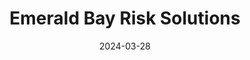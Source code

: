 ---  
layout: startup_page  
title: "Emerald Bay Risk Solutions"  
id: "emeraldbayrisk.com"  
permalink: "/emeraldbayrisksolutionsemeraldbayrisk.com03282024/"  
website: "https://www.emeraldbayrisk.com/"  
funding_round: "Strategic Investment"  
funding_amount: ""  
investors: "Bain Capital Insurance"  
about: "Emerald Bay Risk Solutions is a collaborative underwriting carrier specializing in program insurance. They aim to align interests across the risk value chain through integrated solutions and data-driven technology, fostering strong partnerships with MGAs and reinsurers. Their focus is on delivering tailored insurance solutions and consistent underwriting results."  
markets: "Insurance, Technology"  
hq: "Morristown, New Jersey, United States"  
founded_year: "2023"  
linkedin: "https://www.linkedin.com/company/emerald-bay-risk-solutions"  
twitter: ""  
instagram: ""  
facebook: ""  
crunchbase: "https://www.crunchbase.com/organization/emerald-bay-risk-solutions"  
pitchbook: "https://pitchbook.com/profiles/company/571406-23"  

date_display: "28-Mar-2024"  
date: "2024-03-28"

# SEO Optimization  
meta_title: "Emerald Bay Risk Solutions - Strategic Investment"  
meta_description: "Emerald Bay Risk Solutions, Emerald Bay Risk Solutions is a collaborative underwriting carrier specializing in program insurance. They aim to align interests across the risk valu..."  
meta_keywords: "Emerald Bay Risk Solutions, Insurance, Technology, Strategic Investment funding"  
canonical_url: "https://startup.projectstartups.com/emeraldbayrisksolutionsemeraldbayrisk.com03282024/"  
---